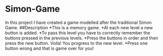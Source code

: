 # Simon-Game
In this project I have created a game modelled after the traditional Simon Game.
##Description
*This is a memory game.
*At each new level a new button is added.
*To pass this level you have to correctly remember the buttons pressed in the previous levels.
*Press the buttons in order and then press the new button. Voila! You progress to the new level.
*Press one button wrong and that is game over for you!
